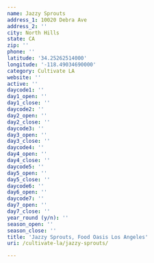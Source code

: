```yaml
---
name: Jazzy Sprouts
address_1: 10020 Debra Ave
address_2: ''
city: North Hills
state: CA
zip: ''
phone: ''
latitude: '34.25262514000'
longitude: '-118.49034690000'
category: Cultivate LA
website: ''
active: ''
daycode1: ''
day1_open: ''
day1_close: ''
daycode2: ''
day2_open: ''
day2_close: ''
daycode3: ''
day3_open: ''
day3_close: ''
daycode4: ''
day4_open: ''
day4_close: ''
daycode5: ''
day5_open: ''
day5_close: ''
daycode6: ''
day6_open: ''
daycode7: ''
day7_open: ''
day7_close: ''
year_round (y/n): ''
season_open: ''
season_close: ''
title: 'Jazzy Sprouts, Food Oasis Los Angeles'
uri: /cultivate-la/jazzy-sprouts/

---
```

